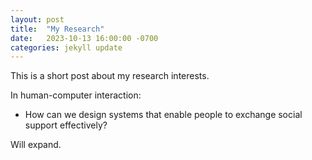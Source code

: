 ```yaml
---
layout: post
title:  "My Research"
date:   2023-10-13 16:00:00 -0700
categories: jekyll update
---
```

This is a short post about my research interests.

In human-computer interaction:
 - How can we design systems that enable people to exchange social support effectively?

Will expand.
